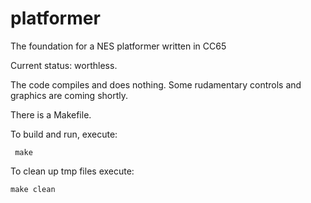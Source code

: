 # platformer
The foundation for a NES platformer written in CC65

Current status:  worthless.

The code compiles and does nothing.    Some rudamentary controls and graphics are coming shortly.

There is a Makefile.   

  To build and run,  execute:  
  
     make
  
  To clean up tmp files execute: 
  
    make clean
  
